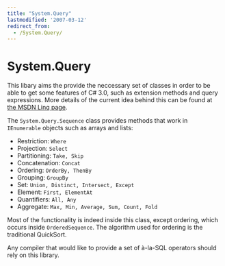 ```yaml
---
title: "System.Query"
lastmodified: '2007-03-12'
redirect_from:
  - /System.Query/
---
```


System.Query
============

This libary aims the provide the neccessary set of classes in order to be able to get some features of C# 3.0, such as extension methods and query expressions. More details of the current idea behind this can be found at [the MSDN Linq page](http://msdn.microsoft.com/netframework/future/linq/default.aspx).

The `System.Query.Sequence` class provides methods that work in `IEnumerable` objects such as arrays and lists:

-   Restriction: `Where`
-   Projection: `Select`
-   Partitioning: `Take, Skip`
-   Concatenation: `Concat`
-   Ordering: `OrderBy, ThenBy`
-   Grouping: `GroupBy`
-   Set: `Union, Distinct, Intersect, Except`
-   Element: `First, ElementAt`
-   Quantifiers: `All, Any`
-   Aggregate: `Max, Min, Average, Sum, Count, Fold`

Most of the functionality is indeed inside this class, except ordering, which occurs inside `OrderedSequence`. The algorithm used for ordering is the traditional QuickSort.

Any compiler that would like to provide a set of à-la-SQL operators should rely on this library.
